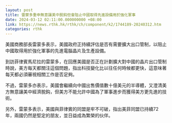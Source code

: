 ```yaml
---
layout: post
title: 雷蒙多重申無意讓美中脫鈎但會阻止中國取得先進設備用於強化軍事
date: 2024-03-12 02:11:00.000000000 +08:00
link: https://news.rthk.hk/rthk/ch/component/k2/1744189-20240312.htm
categories: rthk
---
```


美國商務部長雷蒙多表示，美國政府正持續評估是否有需要擴大出口管制，以阻止中國取得用於強化軍事的先進電腦晶片及生產設備。

到訪菲律賓馬尼拉的雷蒙多，在回應美國是否正在計劃擴大對中國的晶片出口管制時說，美方每天都關注這個問題，指出科技變化比以往任何時候都更快，這意味著每天都必須審視相關工作是否足夠。

不過，雷蒙多亦表示，美國會繼續向中國出售價值數十億美元的半導體，又澄清美方無意讓美中經濟脫鈎，但美方不能允許中國為了軍事進步而獲得美方更先進的技術。

另外，雷蒙多表示，美國與菲律賓的同盟是牢不可破，指出美菲同盟已持續72年，兩國仍然是堅定的朋友，並日益成為繁榮的伙伴。

